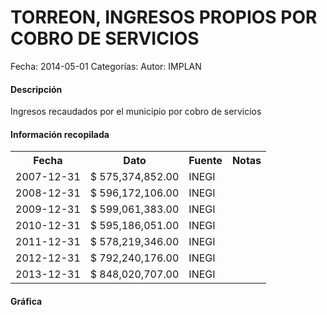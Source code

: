TORREON, INGRESOS PROPIOS POR COBRO DE SERVICIOS
=====

Fecha: 2014-05-01
Categorías: 
Autor: IMPLAN

#### Descripción

Ingresos recaudados por el municipio por cobro de servicios

#### Información recopilada

<table class="table table-hover table-bordered">
  <tr><th>Fecha</th><th>Dato</th><th>Fuente</th><th>Notas</th></tr>
  <tr><td>2007-12-31</td><td>$ 575,374,852.00</td><td>INEGI</td><td></td></tr>
  <tr><td>2008-12-31</td><td>$ 596,172,106.00</td><td>INEGI</td><td></td></tr>
  <tr><td>2009-12-31</td><td>$ 599,061,383.00</td><td>INEGI</td><td></td></tr>
  <tr><td>2010-12-31</td><td>$ 595,186,051.00</td><td>INEGI</td><td></td></tr>
  <tr><td>2011-12-31</td><td>$ 578,219,346.00</td><td>INEGI</td><td></td></tr>
  <tr><td>2012-12-31</td><td>$ 792,240,176.00</td><td>INEGI</td><td></td></tr>
  <tr><td>2013-12-31</td><td>$ 848,020,707.00</td><td>INEGI</td><td></td></tr>
</table>

#### Gráfica

<div id="Morrisxerxsgwy" class="grafica"></div>
  <!-- JAVASCRIPT DE LA GRAFICA EN Morrisxerxsgwy -->
  <script>
  new Morris.Bar({
    element: 'Morrisxerxsgwy',
    data: [
      { fecha: '2007-12-31', dato: 575374852.00 },
      { fecha: '2008-12-31', dato: 596172106.00 },
      { fecha: '2009-12-31', dato: 599061383.00 },
      { fecha: '2010-12-31', dato: 595186051.00 },
      { fecha: '2011-12-31', dato: 578219346.00 },
      { fecha: '2012-12-31', dato: 792240176.00 },
      { fecha: '2013-12-31', dato: 848020707.00 }
    ],
    xkey: 'fecha',
    ykeys: ['dato'],
    labels: ['Dato']
  });
  </script>
